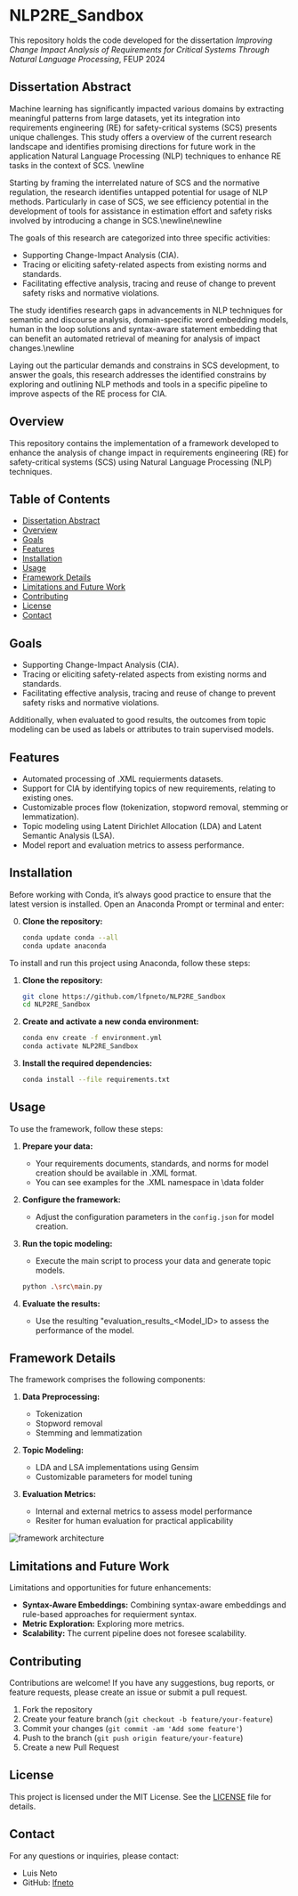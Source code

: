 # NLP2RE_Sandbox

This repository holds the code developed for the dissertation *Improving Change Impact Analysis of Requirements for Critical Systems Through Natural Language Processing*, FEUP 2024

## Dissertation Abstract

Machine learning has significantly impacted various domains by extracting meaningful patterns from large datasets, yet its integration into requirements engineering (RE) for safety-critical systems (SCS) presents unique challenges. This study offers a overview of the current research landscape and identifies promising directions for future work in the application Natural Language Processing (NLP) techniques to enhance RE tasks in the context of SCS. \newline

Starting by framing the interrelated nature of SCS  and the normative regulation, the research identifies untapped potential for usage of NLP methods. Particularly in case of SCS, we see efficiency potential in the development of tools for assistance in estimation effort and safety risks involved by introducing a change in SCS.\newline\newline

The goals of this research are categorized into three specific activities:

- Supporting Change-Impact Analysis (CIA).
- Tracing or eliciting safety-related aspects from existing norms and standards.
- Facilitating effective analysis, tracing and reuse of change to prevent safety risks and normative violations.

The study identifies research gaps in advancements in NLP techniques for semantic and discourse analysis, domain-specific word embedding models, human in the loop solutions and syntax-aware statement embedding that can benefit an automated retrieval of meaning for analysis of impact changes.\newline

Laying out the particular demands and constrains in SCS development, to answer the goals, this research addresses the identified constrains by exploring and outlining  NLP methods and tools in a specific pipeline to improve aspects of the RE process for CIA.

## Overview

This repository contains the implementation of a framework developed to enhance the analysis of change impact in requirements engineering (RE) for safety-critical systems (SCS) using Natural Language Processing (NLP) techniques.

## Table of Contents

- [Dissertation Abstract](#dissertation-abstract)
- [Overview](#overview)
- [Goals](#goals)
- [Features](#features)
- [Installation](#installation)
- [Usage](#usage)
- [Framework Details](#framework-details)
- [Limitations and Future Work](#limitations-and-future-work)
- [Contributing](#contributing)
- [License](#license)
- [Contact](#contact)

## Goals

- Supporting Change-Impact Analysis (CIA).
- Tracing or eliciting safety-related aspects from existing norms and standards.
- Facilitating effective analysis, tracing and reuse of change to prevent safety risks and normative violations.

Additionally, when evaluated to good results, the outcomes from topic modeling can be used as labels or attributes to train supervised models.

## Features

- Automated processing of .XML requierments datasets.
- Support for CIA by identifying topics of new requirements, relating to existing ones.
- Customizable proces flow (tokenization, stopword removal, stemming or lemmatization).
- Topic modeling using Latent Dirichlet Allocation (LDA) and Latent Semantic Analysis (LSA).
- Model report and evaluation metrics to assess performance.

## Installation

Before working with Conda, it’s always good practice to ensure that the latest version is installed. Open an Anaconda Prompt or terminal and enter:

0. **Clone the repository:**

    ```bash
    conda update conda --all
    conda update anaconda

To install and run this project using Anaconda, follow these steps:

1. **Clone the repository:**

    ```bash
    git clone https://github.com/lfpneto/NLP2RE_Sandbox
    cd NLP2RE_Sandbox
    ```

2. **Create and activate a new conda environment:**

    ```bash
    conda env create -f environment.yml
    conda activate NLP2RE_Sandbox
    ```

3. **Install the required dependencies:**

    ```bash
    conda install --file requirements.txt
    ```

## Usage

To use the framework, follow these steps:

1. **Prepare your data:**
   - Your requirements documents, standards, and norms for model creation should be available in .XML format.
   - You can see examples for the .XML namespace in \data folder

2. **Configure the framework:**
   - Adjust the configuration parameters in the `config.json` for model creation.

3. **Run the topic modeling:**
   - Execute the main script to process your data and generate topic models.

    ```bash
    python .\src\main.py
    ```

4. **Evaluate the results:**
   - Use the resulting "evaluation_results_<Model_ID> to assess the performance of the model.

## Framework Details

The framework comprises the following components:

1. **Data Preprocessing:**
   - Tokenization
   - Stopword removal
   - Stemming and lemmatization

2. **Topic Modeling:**
   - LDA and LSA implementations using Gensim
   - Customizable parameters for model tuning

3. **Evaluation Metrics:**
   - Internal and external metrics to assess model performance
   - Resiter for human evaluation for practical applicability

![framework architecture](documentation\architecture.png)

## Limitations and Future Work

Limitations and opportunities for future enhancements:

- **Syntax-Aware Embeddings:** Combining syntax-aware embeddings and rule-based approaches for requierment syntax.
- **Metric Exploration:** Exploring more metrics.
- **Scalability:** The current pipeline does not foresee scalability.

## Contributing

Contributions are welcome! If you have any suggestions, bug reports, or feature requests, please create an issue or submit a pull request.

1. Fork the repository
2. Create your feature branch (`git checkout -b feature/your-feature`)
3. Commit your changes (`git commit -am 'Add some feature'`)
4. Push to the branch (`git push origin feature/your-feature`)
5. Create a new Pull Request

## License

This project is licensed under the MIT License. See the [LICENSE](LICENSE) file for details.

## Contact

For any questions or inquiries, please contact:

- Luis Neto
- GitHub: [lfneto](https://github.com/lfpneto)

